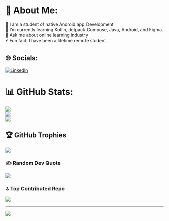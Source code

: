 # 💫 About Me:
🔭 I am a student of native Android app Development<br>🌱 I’m currently learning Kotlin, Jetpack Compose, Java, Android, and Figma.<br>💬 Ask me about online learning industry<br>⚡ Fun fact: I have been a lifetime remote student


## 🌐 Socials:
[![LinkedIn](https://img.shields.io/badge/LinkedIn-%230077B5.svg?logo=linkedin&logoColor=white)](https://linkedin.com/in/mainactivitykt) 
# 📊 GitHub Stats:
![](https://github-readme-stats.vercel.app/api?username=mainactivitykt&theme=tokyonight&hide_border=false&include_all_commits=true&count_private=true)<br/>
![](https://github-readme-streak-stats.herokuapp.com/?user=mainactivitykt&theme=tokyonight&hide_border=false)<br/>
![](https://github-readme-stats.vercel.app/api/top-langs/?username=mainactivitykt&theme=tokyonight&hide_border=false&include_all_commits=true&count_private=true&layout=compact)

## 🏆 GitHub Trophies
![](https://github-profile-trophy.vercel.app/?username=mainactivitykt&theme=tokyonight&no-frame=true&no-bg=false&margin-w=4)

### ✍️ Random Dev Quote
![](https://quotes-github-readme.vercel.app/api?type=horizontal&theme=tokyonight)

### 🔝 Top Contributed Repo
![](https://github-contributor-stats.vercel.app/api?username=mainactivitykt&limit=5&theme=tokyonight&combine_all_yearly_contributions=true)

---
[![](https://visitcount.itsvg.in/api?id=mainactivitykt&icon=2&color=1)](https://visitcount.itsvg.in)

<!-- Proudly created with GPRM ( https://gprm.itsvg.in ) -->
